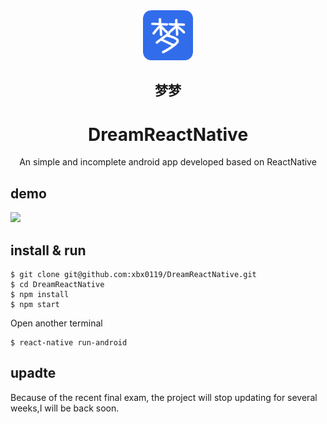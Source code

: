 <div align="center">
  <a href="https://github.com/xbx0119/DreamReactNative">
    <img width="80" heigth="80" src="./reference/logo.png">
  </a>  
  <h2>梦梦</h2>
  <h1>DreamReactNative</h1>
  <p>An simple and incomplete android app developed based on ReactNative</p>
</div>


## demo
<img src="./reference/demo.gif" width="300" />


## install & run
```
$ git clone git@github.com:xbx0119/DreamReactNative.git
$ cd DreamReactNative
$ npm install
$ npm start
```

Open another terminal
```
$ react-native run-android
```


## upadte
Because of the recent final exam, the project will stop updating for several weeks,I will be back soon.